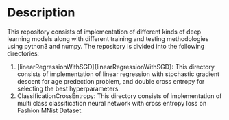 # Description
This repository consists of implementation of different kinds of deep learning models along with different training and testing methodologies using python3 and numpy.
The repository is divided into the following directories:
1. [linearRegressionWithSGD]{linearRegressionWithSGD}: This directory consists of implementation of linear regression with stochastic gradient descent for age predection problem, and double cross entropy for selecting the best hyperparameters.
2. ClassificationCrossEntropy: This directory consists of implementation of multi class classification neural network with cross entropy loss on Fashion MNist Dataset.


